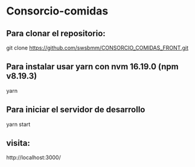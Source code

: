 # Consorcio-comidas

## Para clonar el repositorio:
git clone https://github.com/swsbmm/CONSORCIO_COMIDAS_FRONT.git

## Para instalar usar yarn con nvm 16.19.0 (npm v8.19.3)
yarn

## Para iniciar el servidor de desarrollo
yarn start

## visita:

http://localhost:3000/
